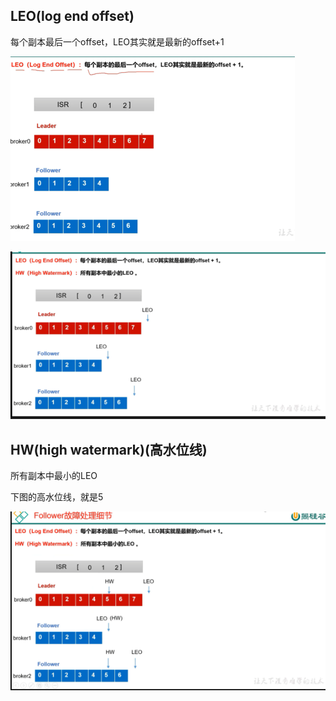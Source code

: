 LEO(log end offset)
---

每个副本最后一个offset，LEO其实就是最新的offset+1

![img_49.png](img_49.png)

![img_50.png](img_50.png)

HW(high watermark)(高水位线)
---
所有副本中最小的LEO

下图的高水位线，就是5

![img_51.png](img_51.png)
